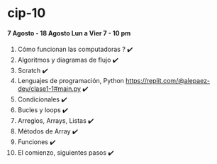 # cip-10

#### 7 Agosto - 18 Agosto Lun a Vier 7 - 10 pm

1. Cómo funcionan las computadoras ? ✔️
2. Algoritmos y diagramas de flujo ✔️
3. Scratch ✔️
4. Lenguajes de programación, Python https://replit.com/@alepaez-dev/clase1-1#main.py ✔️
5. Condicionales ✔️
6. Bucles y loops ✔️
7. Arreglos, Arrays, Listas ✔️
8. Métodos de Array ✔️
9. Funciones ✔️
10. El comienzo, siguientes pasos ✔️
